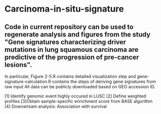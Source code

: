 # Carcinoma-in-situ-signature
## Code in current repository can be used to regenerate analysis and figures from the study "Gene signatures characterizing driver mutations in lung squamous carcinoma are predictive of the progression of pre-cancer lesions".

In particular, Figure 2-5.R contains detailed visualization step and gene-signature-calculation.R contains the steps of deriving gene signatures from raw input
All data can be publicly downloaded based on GEO accession ID.

[1] Identify genomic event highly occured in LUSC
[2] Define weighted profiles
[3]Obtain sample-specific enrichment score from BASE algorithm
[4] Downstream analysis: Association with survival
